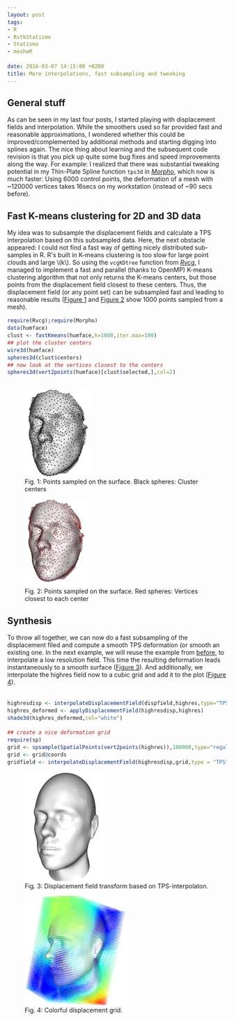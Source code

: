 ```yaml
---
layout: post
tags: 
- R 
- RvtkStatismo
- Statismo
- mesheR

date: 2016-03-07 14:15:00 +0200
title: More interpolations, fast subsampling and tweaking
---
```


## General stuff
As can be seen in my last four posts, I started playing with displacement fields and interpolation. While the smoothers used so far provided fast and reasonable approximations, I wondered whether this could be improved/complemented by additional methods and starting digging into splines again. The nice thing about learning and the subsequent code revision is that you pick up quite some bug fixes and speed improvements along the way. For example: I realized that there was substantial tweaking potential in my Thin-Plate Spline function ```tps3d``` in *[Morpho](https://github.com/zarquon42b/Morpho)*, which now is much faster: Using 6000 control points, the deformation of a mesh with ~120000 vertices takes 16secs on my workstation (instead of ~90 secs before). 

## Fast K-means clustering for 2D and 3D data
My idea was to subsample the displacement fields and calculate a TPS interpolation based on this subsampled data. Here, the next obstacle appeared: I could not find a fast way of getting nicely distributed sub-samples in R. R's built in K-means clustering is too slow for large point clouds and large \\(k\\). So using the ```vcgKDtree``` function from *[Rvcg](https://github.com/zarquon42b/Morpho)*, I managed to implement a fast and parallel (thanks to OpenMP) K-means clustering algorithm that not only returns the K-means centers, but those points from the displacement field closest to these centers. Thus, the displacement field (or any point set) can be subsampled fast and leading to reasonable results (<a href="#Fig1">Figure 1</a> and <a href="#Fig2">Figure 2</a> show 1000 points sampled from a mesh).

```r
require(Rvcg);require(Morpho)
data(humface)
clust <- fastKmeans(humface,k=1000,iter.max=100)
## plot the cluster centers
wire3d(humface)
spheres3d(clust$centers)
## now look at the vertices closest to the centers
spheres3d(vert2points(humface)[clust$selected,],col=2)
			 
```

<a id="Fig1"></a>
<figure class="left">
    <img rel="zoom" src="/resources/images/fastkmeans_center.png" alt="example 1" height="200" >    
    <figcaption>Fig. 1: Points sampled on the surface. Black spheres: Cluster centers</figcaption>

</figure> 

<a id="Fig2"></a>
<figure class="float">
    <img rel="zoom" src="/resources/images/fastkmeans_closest.png" alt="example 1" height="200" >    
    <figcaption>Fig. 2: Points sampled on the surface. Red spheres: Vertices closest to each center</figcaption>

</figure> 

## Synthesis

To throw all together, we can now do a fast subsampling of the displacement filed and compute a smooth TPS deformation (or smooth an existing one. In the next example, we will reuse the example from [before](../../01/displacementfieldsupdate/), to interpolate a low resolution field. This time the resulting deformation leads instantaneously to a smooth surface (<a href="#Fig3">Figure 3</a>). And additionally, we interpolate the highres field now to a cubic grid and add it to the plot (<a href="#Fig4">Figure 4</a>).

```r

highresdisp <- interpolateDisplacementField(dispfield,highres,type="TPS",subsample=4000)
highres_deformed <- applyDisplacementField(highresdisp,highres)
shade3d(highres_deformed,col="white")

## create a nice deformation grid
require(sp)
grid <- spsample(SpatialPoints(vert2points(highres)),100000,type="regular")
grid <- grid@coords
gridfield <- interpolateDisplacementField(highresdisp,grid,type = "TPS",subsample=4000)
```



<a id="Fig3"></a>
<figure class="left">
    <img rel="zoom" src="/resources/images/tps_deform.png" alt="example 1" height="250" >    
    <figcaption>Fig. 3: Displacement field transform based on TPS-interpolaton.</figcaption>
</figure> 

<a id="Fig4"></a>
<figure class="float">
    <img rel="zoom" src="/resources/images/tps_deform_grid.png" alt="example 1" height="250" >    
    <figcaption>Fig. 4: Colorful displacement grid.</figcaption>

</figure> 
